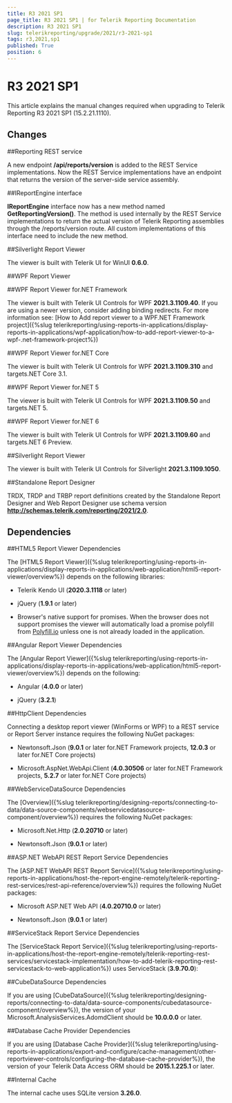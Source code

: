 ```yaml
---
title: R3 2021 SP1
page_title: R3 2021 SP1 | for Telerik Reporting Documentation
description: R3 2021 SP1
slug: telerikreporting/upgrade/2021/r3-2021-sp1
tags: r3,2021,sp1
published: True
position: 6
---
```


# R3 2021 SP1



This article explains the manual changes required when upgrading to Telerik Reporting R3 2021 SP1 (15.2.21.1110).

## Changes

##Reporting REST service

A new endpoint __/api/reports/version__ is added to the REST Service implementations. Now the REST Service implementations have an endpoint that returns the version of the server-side service assembly.               

##IReportEngine interface

__IReportEngine__ interface now has a new method named __GetReportingVersion()__. The method is used internally by the REST Service implementations to return the actual version of Telerik Reporting assemblies through the /reports/version route.  All custom implementations of this interface need to include the new method.               

##Silverlight Report Viewer

The viewer is built with Telerik UI for WinUI __0.6.0__.               

##WPF Report Viewer

##WPF Report Viewer for.NET Framework

The viewer is built with Telerik UI Controls for WPF __2021.3.1109.40__.                     If you are using a newer version, consider adding binding redirects. For more information see:                     [How to Add report viewer to a WPF.NET Framework project]({%slug telerikreporting/using-reports-in-applications/display-reports-in-applications/wpf-application/how-to-add-report-viewer-to-a-wpf-.net-framework-project%})

##WPF Report Viewer for.NET Core

The viewer is built with Telerik UI Controls for WPF __2021.3.1109.310__ and targets.NET Core 3.1.                   

##WPF Report Viewer for.NET 5

The viewer is built with Telerik UI Controls for WPF __2021.3.1109.50__ and targets.NET 5.                   

##WPF Report Viewer for.NET 6

The viewer is built with Telerik UI Controls for WPF __2021.3.1109.60__ and targets.NET 6 Preview.                   

##Silverlight Report Viewer

The viewer is built with Telerik UI Controls for Silverlight __2021.3.1109.1050__.               

##Standalone Report Designer

TRDX, TRDP and TRBP report definitions created by the Standalone Report Designer and Web Report Designer use schema version                 __http://schemas.telerik.com/reporting/2021/2.0__.               

## Dependencies

##HTML5 Report Viewer Dependencies

The [HTML5 Report Viewer]({%slug telerikreporting/using-reports-in-applications/display-reports-in-applications/web-application/html5-report-viewer/overview%}) depends on the following libraries:               

* Telerik Kendo UI (__2020.3.1118__ or later)                   

* jQuery (__1.9.1__ or later)                   

* Browser's native support for promises. When the browser does not support promises                     the viewer will automatically load a promise polyfill from  [Polyfill.io](https://polyfill.io)  unless one is not already loaded in the application.                   

##Angular Report Viewer Dependencies

The [Angular Report Viewer]({%slug telerikreporting/using-reports-in-applications/display-reports-in-applications/web-application/html5-report-viewer/overview%}) depends on the following:               

* Angular (__4.0.0__ or later)                   

* jQuery (__3.2.1__)                   

##HttpClient Dependencies

Connecting a desktop report viewer (WinForms or WPF) to a REST service or Report Server instance requires the following NuGet packages:               

* Newtonsoft.Json (__9.0.1__ or later for.NET Framework projects, __12.0.3__ or later for.NET Core projects)                   

* Microsoft.AspNet.WebApi.Client (__4.0.30506__ or later for.NET Framework projects, __5.2.7__ or later for.NET Core projects)                   

##WebServiceDataSource Dependencies

The [Overview]({%slug telerikreporting/designing-reports/connecting-to-data/data-source-components/webservicedatasource-component/overview%}) requires the following NuGet packages:               

* Microsoft.Net.Http (__2.0.20710__ or later)                   

* Newtonsoft.Json (__9.0.1__ or later)                   

##ASP.NET WebAPI REST Report Service Dependencies

The [ASP.NET WebAPI REST Report Service]({%slug telerikreporting/using-reports-in-applications/host-the-report-engine-remotely/telerik-reporting-rest-services/rest-api-reference/overview%}) requires the following NuGet packages:               

* Microsoft ASP.NET Web API (__4.0.20710.0__ or later)                   

* Newtonsoft.Json (__9.0.1__ or later)                   

##ServiceStack Report Service Dependencies

The [ServiceStack Report Service]({%slug telerikreporting/using-reports-in-applications/host-the-report-engine-remotely/telerik-reporting-rest-services/servicestack-implementation/how-to-add-telerik-reporting-rest-servicestack-to-web-application%}) uses                 ServiceStack (__3.9.70.0__):               

##CubeDataSource Dependencies

If you are using [CubeDataSource]({%slug telerikreporting/designing-reports/connecting-to-data/data-source-components/cubedatasource-component/overview%}), the version of your                 Microsoft.AnalysisServices.AdomdClient should be __10.0.0.0__ or later.               

##Database Cache Provider Dependencies

If you are using [Database Cache Provider]({%slug telerikreporting/using-reports-in-applications/export-and-configure/cache-management/other-reportviewer-controls/configuring-the-database-cache-provider%}), the version of your                 Telerik Data Access ORM should be __2015.1.225.1__ or later.               

##Internal Cache

The internal cache uses SQLite version __3.26.0__.

